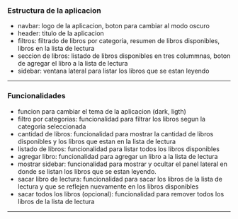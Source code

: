 

### Estructura de la aplicacion

- navbar: logo de la aplicacion, boton para cambiar al modo oscuro
- header: titulo de la aplicacion
- filtros: filtrado de libros por categoria, resumen de libros disponibles, libros en la lista de lectura
- seccion de libros: listado de libros disponibles en tres colummnas, boton de agregar el libro a la lista de lectura
- sidebar: ventana lateral para listar los libros que se estan leyendo

------------------------------------------------------------------------------------------------------

### Funcionalidades

- funcion para cambiar el tema de la aplicacion (dark, ligth)
- filtro por categorias: funcionalidad para filtrar los libros segun la categoria seleccionada
- cantidad de libros: funcionalidad para mostrar la cantidad de libros disponibles y los libros que estan en la lista de lectura
- listado de libros: funcionalidad para listar todos los libros disponibles
- agregar libro: funcionalidad para agregar un libro a la lista de lectura
- mostrar sidebar: funcionalidad para mostrar y ocultar el panel lateral en donde se listan los libros que se estan leyendo.
- sacar libro de lectura: funcionalidad para sacar los libros de la lista de lectura y que se reflejen nuevamente en los libros disponibles
- sacar todos los libros (opcional): funcionalidad para remover todos los libros de la lista de lectura

------------------------------------------------------------------------------------------------------


